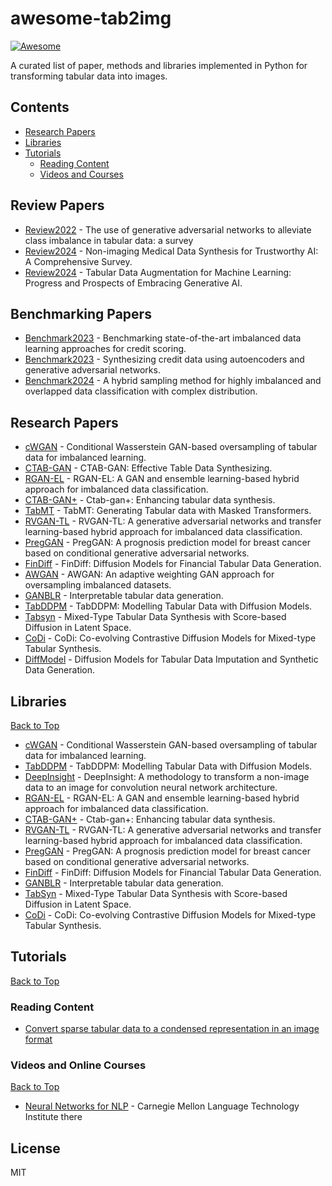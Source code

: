 # awesome-tab2img

[![Awesome](https://cdn.rawgit.com/sindresorhus/awesome/d7305f38d29fed78fa85652e3a63e154dd8e8829/media/badge.svg)](https://github.com/sindresorhus/awesome)

A curated list of paper, methods and libraries implemented in Python for transforming tabular data into images.

## Contents

* [Research Papers](#research-papers)
* [Libraries](#libraries)
* [Tutorials](#tutorials)
  * [Reading Content](#reading-content)
  * [Videos and Courses](#videos-and-online-courses)

## Review Papers

* [Review2022](https://link.springer.com/article/10.1186/s40537-022-00648-6) - The use of generative adversarial networks to alleviate class imbalance in tabular data: a survey 
* [Review2024](https://dl.acm.org/doi/full/10.1145/3614425) - Non-imaging Medical Data Synthesis for Trustworthy AI: A Comprehensive Survey. 
* [Review2024](https://arxiv.org/abs/2407.21523) - Tabular Data Augmentation for Machine Learning: Progress and Prospects of Embracing Generative AI.

## Benchmarking Papers
* [Benchmark2023](https://www.sciencedirect.com/science/article/pii/S0957417422018966) - Benchmarking state-of-the-art imbalanced data learning approaches for credit scoring. 
* [Benchmark2023](https://www.sciencedirect.com/science/article/pii/S0950705123003969) - Synthesizing credit data using autoencoders and generative adversarial networks. 
* [Benchmark2024](https://www.sciencedirect.com/science/article/pii/S0020025524000306) - A hybrid sampling method for highly imbalanced and overlapped data classification with complex distribution. 

## Research Papers

* [cWGAN](https://doi.org/10.1016/j.eswa.2021.114582) - Conditional Wasserstein GAN-based oversampling of tabular data for imbalanced learning. 
* [CTAB-GAN](https://proceedings.mlr.press/v157/zhao21a/zhao21a.pdf) - CTAB-GAN: Effective Table Data Synthesizing. 
* [RGAN-EL](https://www.sciencedirect.com/science/article/pii/S0306457322003363) - RGAN-EL: A GAN and ensemble learning-based hybrid approach for imbalanced data classification.
* [CTAB-GAN+](https://www.frontiersin.org/journals/big-data/articles/10.3389/fdata.2023.1296508/full) - Ctab-gan+: Enhancing tabular data synthesis.
* [TabMT](https://proceedings.neurips.cc/paper_files/paper/2023/file/90debc7cedb5cac83145fc8d18378dc5-Paper-Conference.pdf) - TabMT: Generating Tabular data with Masked Transformers.
* [RVGAN-TL](https://www.sciencedirect.com/science/article/pii/S0020025523001615) - RVGAN-TL: A generative adversarial networks and transfer learning-based hybrid approach for imbalanced data classification.
* [PregGAN](https://www.sciencedirect.com/science/article/pii/S0169260722004084) - PregGAN: A prognosis prediction model for breast cancer based on conditional generative adversarial networks.
* [FinDiff](https://dl.acm.org/doi/pdf/10.1145/3604237.3626876) - FinDiff: Diffusion Models for Financial Tabular Data Generation.
* [AWGAN](https://www.sciencedirect.com/science/article/pii/S002002552400224X) - AWGAN: An adaptive weighting GAN approach for oversampling imbalanced datasets.
* [GANBLR](https://link.springer.com/article/10.1007/s10115-023-01834-5) - Interpretable tabular data generation.
* [TabDDPM](https://proceedings.mlr.press/v202/kotelnikov23a/kotelnikov23a.pdf) - TabDDPM: Modelling Tabular Data with Diffusion Models.
* [Tabsyn](https://openreview.net/forum?id=4Ay23yeuz0) - Mixed-Type Tabular Data Synthesis with Score-based Diffusion in Latent Space.
* [CoDi](https://proceedings.mlr.press/v202/lee23i/lee23i.pdf) - CoDi: Co-evolving Contrastive Diffusion Models for Mixed-type Tabular Synthesis.
* [DiffModel](https://arxiv.org/abs/2407.02549) - Diffusion Models for Tabular Data Imputation and Synthetic Data Generation.

## Libraries

[Back to Top](#contents)

- [cWGAN](https://github.com/justinengelmann/GANbasedOversampling) - Conditional Wasserstein GAN-based oversampling of tabular data for imbalanced learning.
- [TabDDPM](https://github.com/yandex-research/tab-ddpm) - TabDDPM: Modelling Tabular Data with Diffusion Models. 
- [DeepInsight](https://github.com/alok-ai-lab/pyDeepInsight) - DeepInsight: A methodology to transform a non-image data to an image for convolution neural network architecture.
- [RGAN-EL](https://github.com/hwding-whu/RGAN-EL) - RGAN-EL: A GAN and ensemble learning-based hybrid approach for imbalanced data classification.
- [CTAB-GAN+](https://github.com/Team-TUD/CTAB-GAN-Plus-DP) - Ctab-gan+: Enhancing tabular data synthesis.
- [RVGAN-TL](https://github.com/universuen/RVGAN-TL) - RVGAN-TL: A generative adversarial networks and transfer learning-based hybrid approach for imbalanced data classification.
- [PregGAN](https://github.com/heyzhanghaha/PregGAN) - PregGAN: A prognosis prediction model for breast cancer based on conditional generative adversarial networks. 
- [FinDiff](https://github.com/sattarov/FinDiff) - FinDiff: Diffusion Models for Financial Tabular Data Generation.
- [GANBLR](https://github.com/tulip-lab/open-code/tree/develop/GANBLR) - Interpretable tabular data generation.
- [TabSyn](https://github.com/amazon-science/tabsyn) - Mixed-Type Tabular Data Synthesis with Score-based Diffusion in Latent Space.
- [CoDi](https://github.com/ChaejeongLee/CoDi) - CoDi: Co-evolving Contrastive Diffusion Models for Mixed-type Tabular Synthesis.


## Tutorials
[Back to Top](#contents)

### Reading Content

* [Convert sparse tabular data to a condensed representation in an image format](https://towardsdatascience.com/turning-non-image-data-into-images-for-classification-is-surprisingly-effective-70ce82cfee27)

### Videos and Online Courses
[Back to Top](#contents)

* [Neural Networks for NLP](http://phontron.com/class/nn4nlp2017/) - Carnegie Mellon Language Technology Institute there


## License
MIT